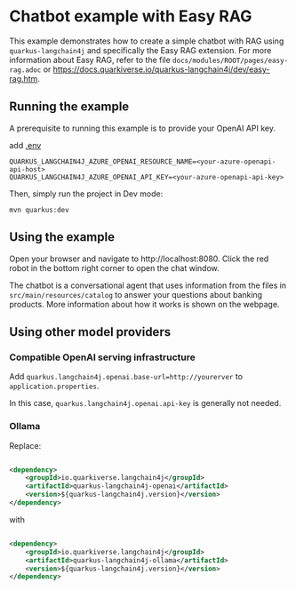 # Chatbot example with Easy RAG

This example demonstrates how to create a simple chatbot with RAG using
`quarkus-langchain4j` and specifically the Easy RAG extension.
For more information about Easy RAG, refer to the file
`docs/modules/ROOT/pages/easy-rag.adoc` or https://docs.quarkiverse.io/quarkus-langchain4j/dev/easy-rag.htm.

## Running the example

A prerequisite to running this example is to provide your OpenAI API key.

add [.env](.env)
```
QUARKUS_LANGCHAIN4J_AZURE_OPENAI_RESOURCE_NAME=<your-azure-openapi-api-host>
QUARKUS_LANGCHAIN4J_AZURE_OPENAI_API_KEY=<your-azure-openapi-api-key>
```

Then, simply run the project in Dev mode:

```
mvn quarkus:dev
```

## Using the example

Open your browser and navigate to http://localhost:8080. Click the red robot
in the bottom right corner to open the chat window.

The chatbot is a conversational agent that uses information from the files
in `src/main/resources/catalog` to answer your questions about banking
products. More information about how it works is shown on the webpage.

## Using other model providers

### Compatible OpenAI serving infrastructure

Add `quarkus.langchain4j.openai.base-url=http://yourerver` to `application.properties`.

In this case, `quarkus.langchain4j.openai.api-key` is generally not needed.

### Ollama

Replace:

```xml

<dependency>
    <groupId>io.quarkiverse.langchain4j</groupId>
    <artifactId>quarkus-langchain4j-openai</artifactId>
    <version>${quarkus-langchain4j.version}</version>
</dependency>
```

with

```xml

<dependency>
    <groupId>io.quarkiverse.langchain4j</groupId>
    <artifactId>quarkus-langchain4j-ollama</artifactId>
    <version>${quarkus-langchain4j.version}</version>
</dependency>
```
